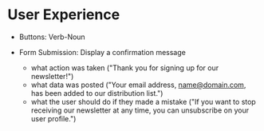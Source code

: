 # User Experience

- Buttons: Verb-Noun

- Form Submission: Display a confirmation message
  - what action was taken ("Thank you for signing up for our newsletter!")
  - what data was posted ("Your email address, name@domain.com, has been added to our distribution list.")
  - what the user should do if they made a mistake ("If you want to stop receiving our newsletter at any time, you can unsubscribe on your user profile.")
